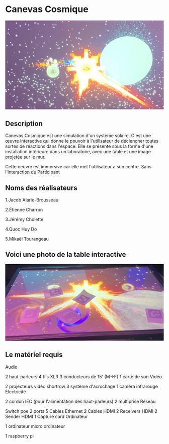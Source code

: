 # Canevas Cosmique

![photo](images/Canevas_Cosmique.jpeg)

## **Description**

Canevas Cosmique est une simulation d'un système solaire. C'est une œuvre interactive qui donne le pouvoir à l'utilisateur de déclencher toutes sortes de réactions dans l'espace. Elle se présente sous la forme d'une installation intérieure dans un laboratoire, avec une table et une image projetée sur le mur.

Cette oeuvre est immersive car elle met l'utilisateur a son centre. Sans l'interaction du Participant

## **Noms des réalisateurs**
1.Jacob Alarie-Brousseau

2.Étienne Charron

3.Jérémy Cholette

4.Quoc Huy Do

5.Mikaël Tourangeau

## **Voici une photo de la table interactive**

![photo](images/Table_interactive_CC.jpeg)


## **Le matériel requis**

Audio

2 haut-parleurs
4 fils XLR 3 conducteurs de 15' (M->F)
1 carte de son
Vidéo

2 projecteurs vidéo shortrow
3 système d'acrochage
1 caméra infrarouge
Électricité

2 cordon IEC (pour l'alimentation des haut-parleurs)
2 multiprise
Réseau

Switch poe 2 ports
5 Cables Ethernet
2 Cables HDMI
2 Receivers HDMI
2 Sender HDMI
1 Capture card
Ordinateur

1 ordinateur
micro ordinateur

1 raspberry pi

